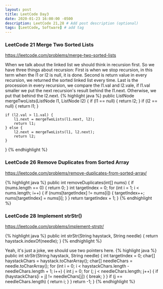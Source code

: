 ```yaml
---
layout: post
title: LeetCode Day3
date: 2020-01-23 16:00:00 -0500
description: LeetCode 21,28 # Add post description (optional)
tags: [LeetCode, Software] # add tag
---
```


### LeetCode 21 Merge Two Sorted Lists

https://leetcode.com/problems/merge-two-sorted-lists

When we talk about the linked list we should think in recursion first.
So we have three things about recursion:
First is when we stop recursion, in this term when the l1 or l2 is null, it is done.
Second is return value in every recursion, we returned the sorted linked list every time.
Last is the procession in every recursion, we compare the l1.val and l2.vale, if l1.val smaller we put the next recursion's result behind the l1.next. Otherwise, we put that behind the l2.next.
{% highlight java %}
public ListNode mergeTwoLists(ListNode l1, ListNode l2) {
    if (l1 == null) {
        return l2;
    }
    if (l2 == null) {
        return l1;
    }

    if (l2.val > l1.val) {
        l1.next = mergeTwoLists(l1.next, l2);
        return l1;
    } else {
        l2.next = mergeTwoLists(l1, l2.next);
        return l2;
    }
}
{% endhighlight  %}

### LeetCode 26 Remove Duplicates from Sorted Array

https://leetcode.com/problems/remove-duplicates-from-sorted-array/

{% highlight java %}
public int removeDuplicates(int[] nums) {
    if (nums.length == 0) {
        return 0;
    }
    int targetIndex = 0;
    for (int i = 1; i < nums.length; i++) {
        if (nums[targetIndex] != nums[i]) {
            targetIndex++;
            nums[targetIndex] = nums[i];
        }
    }
    return targetIndex + 1;
}
{% endhighlight  %}

### LeetCode 28 Implement strStr()
https://leetcode.com/problems/implement-strstr/

{% highlight java %}
public int strStr(String haystack, String needle) {
    return haystack.indexOf(needle);
}
{% endhighlight  %}

Yeah, it's just a joke, we should use two pointers here.
{% highlight java %}
public int strStr(String haystack, String needle) {
    int targetIndex = 0;
    char[] haystackChars = haystack.toCharArray();
    char[] needleChars = needle.toCharArray();
    for (int i = 0; i < haystackChars.length - needleChars.length + 1; i++) {
        int j = 0;
        for (; j < needleChars.length; j++) {
            if (haystackChars[i + j] != needleChars[j]) {
                break;
            }
        }
        if (j == needleChars.length) {
            return i;
        }
    }
    return -1;
}
{% endhighlight  %}
